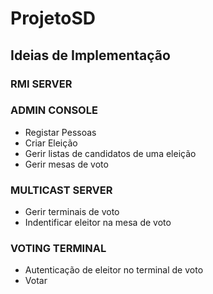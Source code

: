 # ProjetoSD

## Ideias de Implementação

### RMI SERVER

### ADMIN CONSOLE
* Registar Pessoas
* Criar Eleição
* Gerir listas de candidatos de uma eleição
* Gerir mesas de voto
### MULTICAST SERVER
* Gerir terminais de voto
* Indentificar eleitor na mesa de voto
### VOTING TERMINAL
* Autenticação de eleitor no terminal de voto
* Votar
